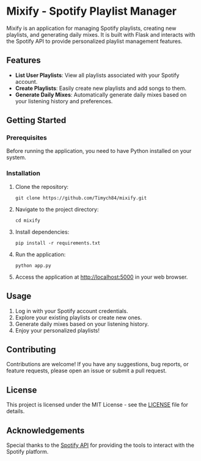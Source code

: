 # Mixify - Spotify Playlist Manager

Mixify is an application for managing Spotify playlists, creating new playlists, and generating daily mixes. It is built with Flask and interacts with the Spotify API to provide personalized playlist management features.

## Features

- **List User Playlists**: View all playlists associated with your Spotify account.
- **Create Playlists**: Easily create new playlists and add songs to them.
- **Generate Daily Mixes**: Automatically generate daily mixes based on your listening history and preferences.

## Getting Started

### Prerequisites

Before running the application, you need to have Python installed on your system.

### Installation

1. Clone the repository:

    ```
    git clone https://github.com/Timych84/mixify.git
    ```

2. Navigate to the project directory:

    ```
    cd mixify
    ```

3. Install dependencies:

    ```
    pip install -r requirements.txt
    ```

4. Run the application:

    ```
    python app.py
    ```

5. Access the application at [http://localhost:5000](http://localhost:5000) in your web browser.

## Usage

1. Log in with your Spotify account credentials.
2. Explore your existing playlists or create new ones.
3. Generate daily mixes based on your listening history.
4. Enjoy your personalized playlists!

## Contributing

Contributions are welcome! If you have any suggestions, bug reports, or feature requests, please open an issue or submit a pull request.

## License

This project is licensed under the MIT License - see the [LICENSE](LICENSE) file for details.

## Acknowledgements

Special thanks to the [Spotify API](https://developer.spotify.com/documentation/web-api/) for providing the tools to interact with the Spotify platform.
